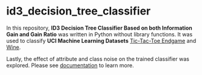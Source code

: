 # id3_decision_tree_classifier

In this repository, **ID3 Decision Tree Classifier Based on both Information Gain and Gain Ratio** was written in Python without library functions. It was used to classify **UCI Machine Learning Datasets** [Tic-Tac-Toe Endgame](https://archive.ics.uci.edu/ml/datasets/Tic-Tac-Toe+Endgame) and [Wine](https://archive.ics.uci.edu/ml/datasets/Wine).  

Lastly, the effect of attribute and class noise on the trained classifier was explored. Please see [documentation](/doc) to learn more. 
